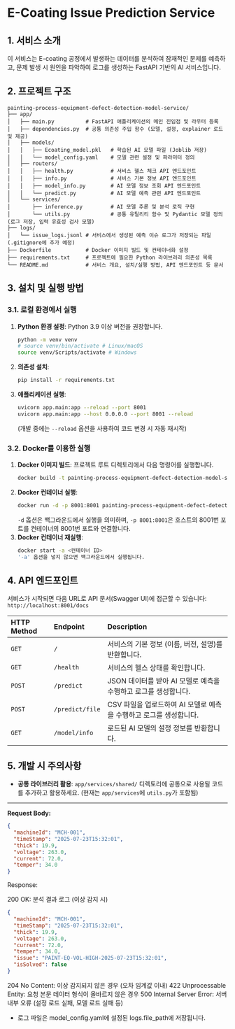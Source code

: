 # E-Coating Issue Prediction Service

## 1. 서비스 소개
이 서비스는 E-coating 공정에서 발생하는 데이터를 분석하여 잠재적인 문제를 예측하고, 문제 발생 시 원인을 파악하여 로그를 생성하는 FastAPI 기반의 AI 서비스입니다.

## 2. 프로젝트 구조

```
painting-process-equipment-defect-detection-model-service/
├── app/
│   ├── main.py          # FastAPI 애플리케이션의 메인 진입점 및 라우터 등록
│   ├── dependencies.py  # 공통 의존성 주입 함수 (모델, 설정, explainer 로드 및 제공)
│   ├── models/
│   │   ├── Ecoating_model.pkl   # 학습된 AI 모델 파일 (Joblib 저장)
│   │   └── model_config.yaml    # 모델 관련 설정 및 파라미터 정의
│   ├── routers/
│   │   ├── health.py            # 서비스 헬스 체크 API 엔드포인트
│   │   ├── info.py              # 서비스 기본 정보 API 엔드포인트
│   │   ├── model_info.py        # AI 모델 정보 조회 API 엔드포인트
│   │   └── predict.py           # AI 모델 예측 관련 API 엔드포인트
│   └── services/
│       ├── inference.py         # AI 모델 추론 및 분석 로직 구현
│       └── utils.py             # 공통 유틸리티 함수 및 Pydantic 모델 정의 (로그 저장, 입력 유효성 검사 모델)
├── logs/
│   └── issue_logs.jsonl # 서비스에서 생성된 예측 이슈 로그가 저장되는 파일 (.gitignore에 추가 예정)
├── Dockerfile           # Docker 이미지 빌드 및 컨테이너화 설정
├── requirements.txt     # 프로젝트에 필요한 Python 라이브러리 의존성 목록
└── README.md            # 서비스 개요, 설치/실행 방법, API 엔드포인트 등 문서
```

## 3. 설치 및 실행 방법

### 3.1. 로컬 환경에서 실행
1.  **Python 환경 설정**: Python 3.9 이상 버전을 권장합니다.
    ```bash
    python -m venv venv
    # source venv/bin/activate # Linux/macOS
    source venv/Scripts/activate # Windows
    ```
2.  **의존성 설치**:
    ```bash
    pip install -r requirements.txt
    ```
3.  **애플리케이션 실행**:
    ```bash
    uvicorn app.main:app --reload --port 8001
    uvicorn app.main:app --host 0.0.0.0 --port 8001 --reload
    ```
    (개발 중에는 `--reload` 옵션을 사용하여 코드 변경 시 자동 재시작)

### 3.2. Docker를 이용한 실행
1.  **Docker 이미지 빌드**: 프로젝트 루트 디렉토리에서 다음 명령어를 실행합니다.
    ```bash
    docker build -t painting-process-equipment-defect-detection-model-service .
    ```
2.  **Docker 컨테이너 실행**:
    ```bash
    docker run -d -p 8001:8001 painting-process-equipment-defect-detection-model-service
    ```
    `-d` 옵션은 백그라운드에서 실행을 의미하며, `-p 8001:8001`은 호스트의 8001번 포트를 컨테이너의 8001번 포트와 연결합니다.
3.  **Docker 컨테이너 재실행**:
    ```bash
    docker start -a <컨테이너 ID>
    '-a' 옵션을 넣지 않으면 백그라운드에서 실행됩니다.
    ```
## 4. API 엔드포인트

서비스가 시작되면 다음 URL로 API 문서(Swagger UI)에 접근할 수 있습니다: `http://localhost:8001/docs`

| HTTP Method | Endpoint           | Description                                |
| :---------- | :----------------- | :----------------------------------------- |
| `GET`       | `/`                | 서비스의 기본 정보 (이름, 버전, 설명)를 반환합니다. |
| `GET`       | `/health`          | 서비스의 헬스 상태를 확인합니다.             |
| `POST`      | `/predict`         | JSON 데이터를 받아 AI 모델로 예측을 수행하고 로그를 생성합니다. |
| `POST`      | `/predict/file`    | CSV 파일을 업로드하여 AI 모델로 예측을 수행하고 로그를 생성합니다. |
| `GET`       | `/model/info`      | 로드된 AI 모델의 설정 정보를 반환합니다.       |

## 5. 개발 시 주의사항

* **공통 라이브러리 활용**: `app/services/shared/` 디렉토리에 공통으로 사용될 코드를 추가하고 활용하세요. (현재는 `app/services`에 `utils.py`가 포함됨)

---

**Request Body:**

```json
{
  "machineId": "MCH-001",
  "timeStamp": "2025-07-23T15:32:01",
  "thick": 19.9,
  "voltage": 263.0,
  "current": 72.0,
  "temper": 34.0
}
```

Response:

200 OK: 분석 결과 로그 (이상 감지 시)
```json
{
  "machineId": "MCH-001",
  "timeStamp": "2025-07-23T15:32:01",
  "thick": 19.9,
  "voltage": 263.0,
  "current": 72.0,
  "temper": 34.0,
  "issue": "PAINT-EQ-VOL-HIGH-2025-07-23T15:32:01",
  "isSolved": false
}
```
204 No Content: 이상 감지되지 않은 경우 (오차 임계값 이내)
422 Unprocessable Entity: 요청 본문 데이터 형식이 올바르지 않은 경우
500 Internal Server Error: 서버 내부 오류 (설정 로드 실패, 모델 로드 실패 등)

- 로그 파일은 model_config.yaml에 설정된 logs.file_path에 저장됩니다.